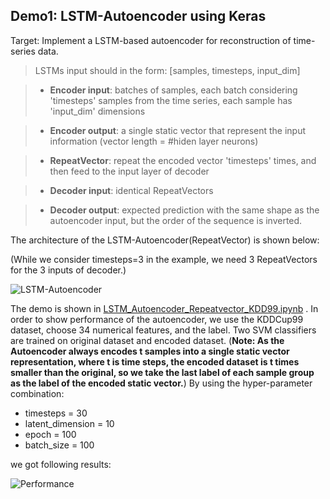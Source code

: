 
Demo1: LSTM-Autoencoder using Keras
----------------

Target: Implement a LSTM-based autoencoder for reconstruction of time-series data.         
> LSTMs input should in the form: [samples, timesteps, input_dim]

> - **Encoder input**: batches of samples, each batch considering 'timesteps' samples from the time series, each sample has 'input_dim' dimensions

> - **Encoder output**: a single static vector that represent the input information (vector length = #hiden layer neurons)

>- **RepeatVector**: repeat the encoded vector 'timesteps' times, and then feed to the input layer of decoder

>- **Decoder input**: identical RepeatVectors

>- **Decoder output**: expected prediction with the same shape as the autoencoder input, but the order of the sequence is inverted.


The architecture of the LSTM-Autoencoder(RepeatVector) is shown below:

(While we consider timesteps=3 in the example, we need 3 RepeatVectors for the 3 inputs of decoder.)

![LSTM-Autoencoder](https://github.com/binli826/MasterThesis/blob/master/Figures/LSTM-Autoencoder%28RepeatVector%29.png)

The demo is shown in  [LSTM_Autoencoder_Repeatvector_KDD99.ipynb](https://github.com/binli826/MasterThesis/blob/master/LSTM_Autoencoder_Repeatvector_KDD99.ipynb) .
In order to show performance of the autoencoder, we use the KDDCup99 dataset, choose 34 numerical features, and the label.
Two SVM classifiers are trained on original dataset and encoded dataset. (**Note: As the Autoencoder always encodes t samples into a single static vector representation, where t is time steps, the encoded dataset is t times smaller than the original, so we take the last label of each sample group as the label of the encoded static vector.**) 
By using the hyper-parameter combination:

- timesteps = 30
- latent_dimension = 10
- epoch = 100
- batch_size = 100

we got following results:

![Performance](https://github.com/binli826/MasterThesis/blob/master/Figures/RepeatVectorPerformance.PNG)

